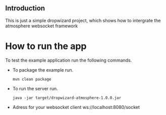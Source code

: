 ## Introduction

This is just a simple dropwizard project, which shows how to intergrate the atmosphere websocket framework

# How to run the app

To test the example application run the following commands.

*   To package the example run.

        mvn clean package

*   To run the server run.

        java -jar target/dropwizard-atmosphere-1.0.0.jar

*   Adress for your websocket client
        ws://localhost:8080/socket


